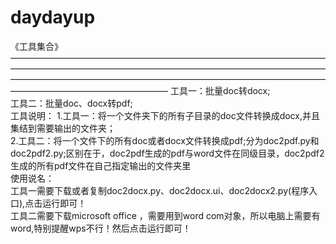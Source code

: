 # daydayup
《工具集合》——————————————————————————————————————————————————————————————————————————————————————————————————————————————————————————————
工具一：批量doc转docx;                                                 
工具二：批量doc、docx转pdf;                                       
工具说明：
1.工具一：将一个文件夹下的所有子目录的doc文件转换成docx,并且集结到需要输出的文件夹；                                      
2.工具二：将一个文件下的所有doc或者docx文件转换成pdf;分为doc2pdf.py和doc2pdf2.py;区别在于，doc2pdf生成的pdf与word文件在同级目录，doc2pdf2生成的所有pdf文件在自己指定输出的文件夹里                            
使用说名：                    
工具一需要下载或者复制doc2docx.py、doc2docx.ui、doc2docx2.py(程序入口),点击运行即可！                                    
工具二需要下载microsoft office ，需要用到word com对象，所以电脑上需要有word,特别提醒wps不行！然后点击运行即可！                                  
